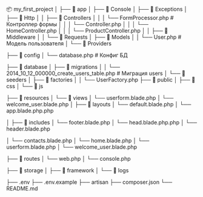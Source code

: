 📦 my_first_project
│
├── 📂 app
│ ├── 📂 Console
│ ├── 📂 Exceptions
│ ├── 📂 Http
│ │ ├── 📂 Controllers
│ │ │ └── FormProcessor.php # Контроллер формы
│ │ │ └── Controller.php
│ │ │ └── HomeController.php
│ │ │ └── ProductController.php
│ │ ├── 📂 Middleware
│ │ └── 📂 Requests
│ ├── 📂 Models
│ │ └── User.php # Модель пользователя
│ └── 📂 Providers

├── 📂 config
│ └── database.php # Конфиг БД

├── 📂 database
│ ├── 📂 migrations
│ │ └── 2014_10_12_000000_create_users_table.php # Миграция users
│ └── 📂 seeders
│ ├── 📂 factories
│ │ └── UserFactory.php
├── 📂 public
│ ├── 📂 css
│ └── 📂 js

├── 📂 resources
│ └── 📂 views
│ └── userform.blade.php
│ └── welcome_user.blade.php
│ ├── 📂 layouts
│ └── default.blade.php
│ └── app.blade.php.php

│ ├── 📂 includes
│ └── footer.blade.php
│ └── head.blade.php.php
│ └── header.blade.php

│ └── contacts.blade.php
│ └── home.blade.php
│ └── userform.blade.php
│ └── welcome_user.blade.php

├── 📂 routes
│ └── web.php
│ └── console.php

├── 📂 storage
│ ├── 📂 framework
│ └── 📂 logs

├── .env
├── .env.example
├── artisan
├── composer.json
└── README.md
